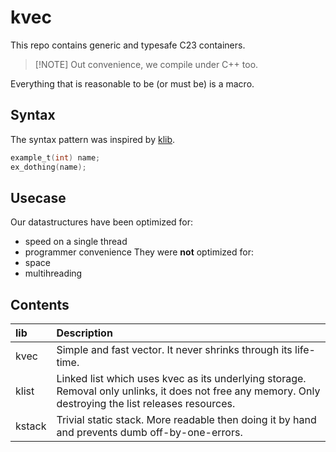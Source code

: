 # kvec

This repo contains generic and typesafe C23 containers.

> [!NOTE] Out convenience, we compile under C++ too.

Everything that is reasonable to be (or must be) is a macro.

## Syntax
The syntax pattern was inspired by [klib](https://github.com/attractivechaos/klib).
```c
example_t(int) name;
ex_dothing(name);
```

## Usecase
Our datastructures have been optimized for:
* speed on a single thread
* programmer convenience
They were **not** optimized for:
* space
* multihreading

## Contents
| lib    | Description |
| :----- | :---------- |
| kvec   | Simple and fast vector. It never shrinks through its life-time. |
| klist  | Linked list which uses kvec as its underlying storage. Removal only unlinks, it does not free any memory. Only destroying the list releases resources. |
| kstack | Trivial static stack. More readable then doing it by hand and prevents dumb off-by-one-errors. |

